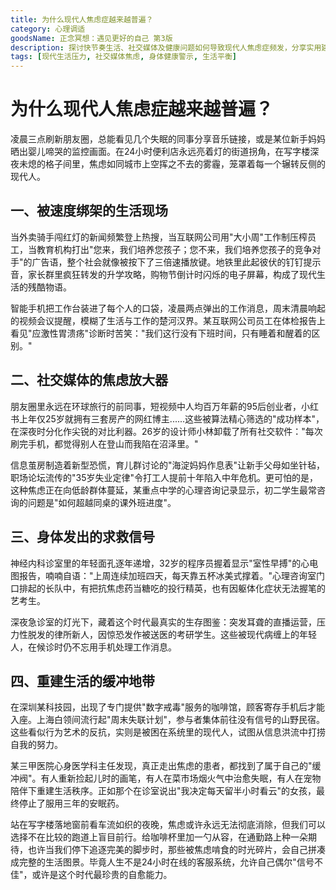 ```yaml
---
title: 为什么现代人焦虑症越来越普遍？
category: 心理调适
goodsName: 正念冥想：遇见更好的自己 第3版
description: 探讨快节奏生活、社交媒体及健康问题如何导致现代人焦虑症频发，分享实用建议帮助建立心理缓冲区，实现身心和谐。
tags: [现代生活压力, 社交媒体焦虑, 身体健康警示, 生活平衡]
---
```

# 为什么现代人焦虑症越来越普遍？
 
 凌晨三点刷新朋友圈，总能看见几个失眠的同事分享音乐链接，或是某位新手妈妈晒出婴儿啼哭的监控画面。在24小时便利店永远亮着灯的街道拐角，在写字楼深夜未熄的格子间里，焦虑如同城市上空挥之不去的雾霾，笼罩着每一个辗转反侧的现代人。
 
##  一、被速度绑架的生活现场
 当外卖骑手闯红灯的新闻频繁登上热搜，当互联网公司用"大小周"工作制压榨员工，当教育机构打出"您来，我们培养您孩子；您不来，我们培养您孩子的竞争对手"的广告语，整个社会就像被按下了三倍速播放键。地铁里此起彼伏的钉钉提示音，家长群里疯狂转发的升学攻略，购物节倒计时闪烁的电子屏幕，构成了现代生活的残酷物语。
 
 智能手机把工作台装进了每个人的口袋，凌晨两点弹出的工作消息，周末清晨响起的视频会议提醒，模糊了生活与工作的楚河汉界。某互联网公司员工在体检报告上看见"应激性胃溃疡"诊断时苦笑："我们这行没有下班时间，只有睡着和醒着的区别。"
 
## 二、社交媒体的焦虑放大器
 朋友圈里永远在环球旅行的前同事，短视频中人均百万年薪的95后创业者，小红书上年仅25岁就拥有三套房产的网红博主......这些被算法精心筛选的"成功样本"，在深夜时分化作尖锐的对比利器。26岁的设计师小林卸载了所有社交软件："每次刷完手机，都觉得别人在登山而我陷在沼泽里。"
 
 信息茧房制造着新型恐慌，育儿群讨论的"海淀妈妈作息表"让新手父母如坐针毡，职场论坛流传的"35岁失业定律"令打工人提前十年陷入中年危机。更可怕的是，这种焦虑正在向低龄群体蔓延，某重点中学的心理咨询记录显示，初二学生最常咨询的问题是"如何超越同桌的课外班进度"。
 
## 三、身体发出的求救信号
 神经内科诊室里的年轻面孔逐年递增，32岁的程序员握着显示"室性早搏"的心电图报告，喃喃自语："上周连续加班四天，每天靠五杯冰美式撑着。"心理咨询室门口排起的长队中，有把抗焦虑药当糖吃的投行精英，也有因躯体化症状无法握笔的艺考生。
 
 深夜急诊室的灯光下，藏着这个时代最真实的生存图鉴：突发耳聋的直播运营，压力性脱发的律所新人，因惊恐发作被送医的考研学生。这些被现代病缠上的年轻人，在候诊时仍不忘用手机处理工作消息。
 
## 四、重建生活的缓冲地带
 在深圳某科技园，出现了专门提供"数字戒毒"服务的咖啡馆，顾客寄存手机后才能入座。上海白领间流行起"周末失联计划"，参与者集体前往没有信号的山野民宿。这些看似行为艺术的反抗，实则是被困在系统里的现代人，试图从信息洪流中打捞自我的努力。
 
 某三甲医院心身医学科主任发现，真正走出焦虑的患者，都找到了属于自己的"缓冲阀"。有人重新捡起儿时的画笔，有人在菜市场烟火气中治愈失眠，有人在宠物陪伴下重建生活秩序。正如那个在诊室说出"我决定每天留半小时看云"的女孩，最终停止了服用三年的安眠药。
 
 站在写字楼落地窗前看车流如织的夜晚，焦虑或许永远无法彻底消除，但我们可以选择不在比较的跑道上盲目前行。给咖啡杯里加一勺从容，在通勤路上种一朵期待，也许当我们停下追逐完美的脚步时，那些被焦虑啃食的时光碎片，会自己拼凑成完整的生活图景。毕竟人生不是24小时在线的客服系统，允许自己偶尔"信号不佳"，或许是这个时代最珍贵的自愈能力。